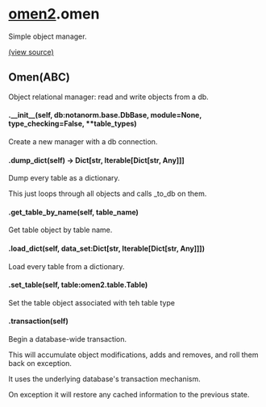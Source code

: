 # [omen2](omen2.md).omen
Simple object manager.


[(view source)](https://github.com/atakamallc/omen2/blob/master/omen2/omen.py)
## Omen(ABC)
Object relational manager: read and write objects from a db.


#### .\_\_init\_\_(self, db:notanorm.base.DbBase, module=None, type\_checking=False, **table\_types)
Create a new manager with a db connection.

#### .dump\_dict(self) -> Dict[str, Iterable[Dict[str, Any]]]
Dump every table as a dictionary.

This just loops through all objects and calls _to_db on them.


#### .get\_table\_by\_name(self, table\_name)
Get table object by table name.

#### .load\_dict(self, data\_set:Dict[str, Iterable[Dict[str, Any]]])
Load every table from a dictionary.

#### .set\_table(self, table:omen2.table.Table)
Set the table object associated with teh table type

#### .transaction(self)
Begin a database-wide transaction.

This will accumulate object modifications, adds and removes, and roll them back on exception.

It uses the underlying database's transaction mechanism.

On exception it will restore any cached information to the previous state.



